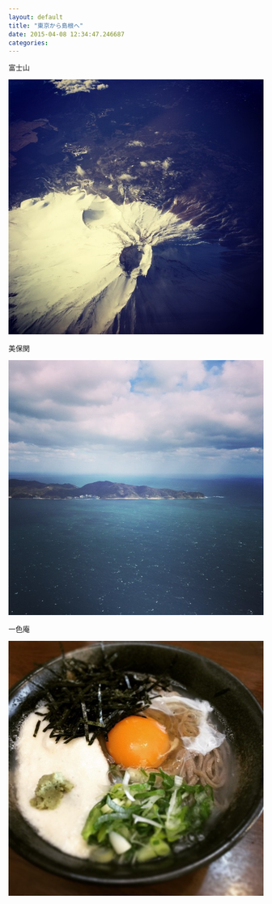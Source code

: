 ```yaml
---
layout: default
title: "東京から島根へ"
date: 2015-04-08 12:34:47.246687
categories: 
---
```


富士山

![](/assets/images/201503/11055975_788701167880940_265940827_n.jpg)

美保関

![美保関](/assets/images/201503/11055938_440210536141264_1745744403_n.jpg)

一色庵

![一色庵](/assets/images/201503/11008176_893658384025017_591781569_n.jpg)


